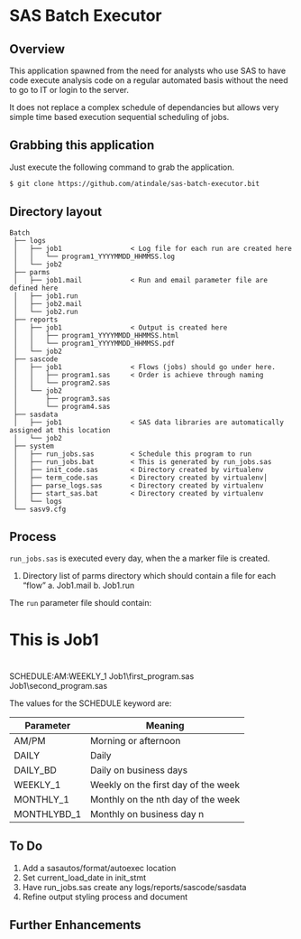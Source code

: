 # SAS Batch Executor

## Overview

This application spawned from the need for analysts who use SAS to have code execute analysis code on a regular automated basis without the need to go to IT or login to the server.

It does not replace a complex schedule of dependancies but allows very simple time based execution sequential scheduling of jobs.

## Grabbing this application

Just execute the following command to grab the application.

```bash
$ git clone https://github.com/atindale/sas-batch-executor.bit
```
## Directory layout

```text
Batch
 ├── logs
 │   ├── job1                 < Log file for each run are created here
 │   │   └── program1_YYYYMMDD_HHMMSS.log
 │   └── job2
 ├── parms
 │   ├── job1.mail            < Run and email parameter file are defined here
 │   ├── job1.run
 │   ├── job2.mail
 │   └── job2.run
 ├── reports
 │   ├── job1                 < Output is created here
 │   │   ├── program1_YYYYMMDD_HHMMSS.html
 │   │   └── program1_YYYYMMDD_HHMMSS.pdf
 │   └── job2
 ├── sascode
 │   ├── job1                 < Flows (jobs) should go under here.
 │   │   ├── program1.sas     < Order is achieve through naming
 │   │   └── program2.sas
 │   └── job2
 │       ├── program3.sas
 │       └── program4.sas
 ├── sasdata
 │   ├── job1                 < SAS data libraries are automatically assigned at this location
 │   └── job2
 ├── system
 │   ├── run_jobs.sas         < Schedule this program to run
 │   ├── run_jobs.bat         < This is generated by run_jobs.sas
 │   ├── init_code.sas        < Directory created by virtualenv
 │   ├── term_code.sas        < Directory created by virtualenv│
 │   ├── parse_logs.sas       < Directory created by virtualenv
 │   ├── start_sas.bat        < Directory created by virtualenv
 │   └── logs
 └── sasv9.cfg
```

## Process

`run_jobs.sas` is executed every day, when the a marker file is created.
1.	Directory list of parms directory which should contain a file for each “flow”
a.	Job1.mail
b.	Job1.run

The `run` parameter file should contain:

# This is Job1
#
SCHEDULE:AM:WEEKLY_1
Job1\first_program.sas
Job1\second_program.sas

The values for the SCHEDULE keyword are:

| Parameter     | Meaning |
| --- | --- |
| AM/PM         | Morning or afternoon | 
| DAILY         | Daily | 
| DAILY_BD      | Daily on business days | 
| WEEKLY_1      | Weekly on the first day of the week |
| MONTHLY_1     | Monthly on the nth day of the week |
| MONTHLYBD_1   | Monthly on business day n |

## To Do
1.	Add a sasautos/format/autoexec location
2.	Set current_load_date in init_stmt
3.	Have run_jobs.sas create any logs/reports/sascode/sasdata
4.	Refine output styling process and document

## Further Enhancements
